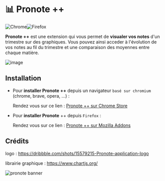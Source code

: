 # 📊 Pronote ++
<div style="display: flex">
<img alt="Chrome" src="https://img.shields.io/chrome-web-store/v/ipoinflndgnlmgminbilaoajdlfbhgbb?label=%5BChrome%5D%20Pronote%20%2B%2B" />
<img alt="Firefox" src="https://img.shields.io/amo/v/pronote?label=%5BFirefox%5D%20Pronote%20%2B%2B" />
  </div>

**Pronote ++** est une extension  qui vous permet de **visualer vos notes** d'un trimestre sur des graphiques. Vous pouvez ainsi acceder à l'évolution de vos notes au fil du trimestre et une comparaison des moyennes entre chaque matière.

![image](https://user-images.githubusercontent.com/80203026/204807417-06567f0b-5d8d-4949-bcfb-809e90ef2281.png)

## Installation
- Pour **installer Pronote ++** depuis un navigateur `basé sur chromium` (chrome, brave, opera, ...) : 
  
  Rendez vous sur ce lien : [Pronote ++ sur Chrome Store](https://chrome.google.com/webstore/detail/pronote/ "Chrome Web Store")


- Pour **installer Pronote** ++ depuis `Firefox` :
  
  Rendez vous sur ce lien : [Pronote ++ sur Mozilla Addons](https://addons.mozilla.org/fr/firefox/addon/pronote/ "Mozilla Addons")

## Crédits
logo : https://dribbble.com/shots/15579215-Pronote-application-logo

librairie graphique : https://www.chartjs.org/

![pronote banner](https://user-images.githubusercontent.com/80203026/204856665-d6eb32ae-a4f0-4dd7-a15a-4ab93e03db27.png)
